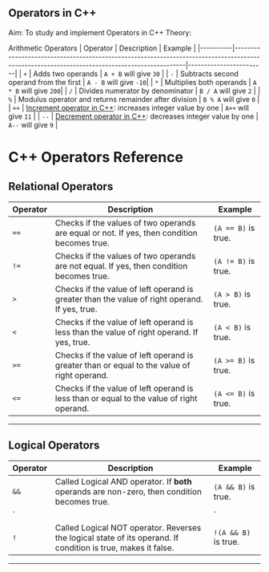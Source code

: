 ## Operators in C++
Aim: To study and implement Operators in C++
Theory:

 Arithmetic Operators
| Operator | Description                                                                                                                                 | Example |
|----------|---------------------------------------------------------------------------------------------------------------------------------------------|------------------------|
| `+`      | Adds two operands                                                                                                                           | `A + B` will give `30` |
| `-`      | Subtracts second operand from the first                                                                                                     | `A - B` will give `-10`|
| `*`      | Multiplies both operands                                                                                                                    | `A * B` will give `200`|
| `/`      | Divides numerator by denominator                                                                                                            | `B / A` will give `2`  |
| `%`      | Modulus operator and returns remainder after division                                                                                       | `B % A` will give `0`  |
| `++`     | [Increment operator in C++](https://www.tutorialspoint.com/cplusplus/cpp_increment_decrement_operators.htm): increases integer value by one | `A++` will give `11`   |
| `--`     | [Decrement operator in C++](https://www.tutorialspoint.com/cplusplus/cpp_increment_decrement_operators.htm): decreases integer value by one | `A--` will give `9`    |
# C++ Operators Reference

## Relational Operators

| Operator | Description                                                                                      | Example              |
|----------|------------------------------------------------------------------------------------------------|----------------------|
| `==`     | Checks if the values of two operands are equal or not. If yes, then condition becomes true.     | `(A == B)` is true.  |
| `!=`     | Checks if the values of two operands are not equal. If yes, then condition becomes true.        | `(A != B)` is true.  |
| `>`      | Checks if the value of left operand is greater than the value of right operand. If yes, true.   | `(A > B)` is true.   |
| `<`      | Checks if the value of left operand is less than the value of right operand. If yes, true.      | `(A < B)` is true.   |
| `>=`     | Checks if the value of left operand is greater than or equal to the value of right operand.     | `(A >= B)` is true.  |
| `<=`     | Checks if the value of left operand is less than or equal to the value of right operand.        | `(A <= B)` is true.  |

---

## Logical Operators

| Operator | Description                                                                                                  | Example               |
|----------|--------------------------------------------------------------------------------------------------------------|-----------------------|
| `&&`     | Called Logical AND operator. If **both** operands are non-zero, then condition becomes true.                  | `(A && B)` is true.   |
| `||`     | Called Logical OR operator. If **any** of the two operands is non-zero, then condition becomes true.          | `(A || B)` is true.   |
| `!`      | Called Logical NOT operator. Reverses the logical state of its operand. If condition is true, makes it false. | `!(A && B)` is true.  |

---


